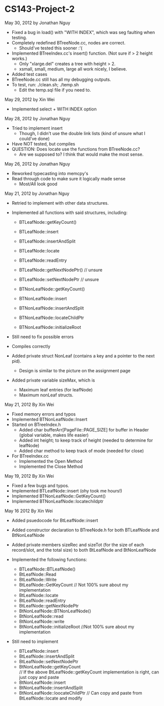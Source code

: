 CS143-Project-2
===============
May 30, 2012 by Jonathan Nguy
 - Fixed a bug in load() with "WITH INDEX", which was seg faulting when testing.
 - Completely redefined BTreeNode.cc, nodes are correct.
 	- Should've tested this sooner :'(
 - Implemented BTreeIndex.cc's insert() function. (Not sure if > 2 height works.)
 	- Only "xlarge.del" creates a tree with height > 2.
 	- xsmall, small, medium, large all work nicely, I believe.
 - Added test cases
 - BTreeNode.cc still has all my debugging outputs.
 - To test, run: ./clean.sh; ./temp.sh
 	- Edit the temp.sql file if you need to.
 
May 29, 2012 by Xin Wei
 - Implemented select + WITH INDEX option

May 28, 2012 by Jonathan Nguy
 - Tried to implement insert
	- Though, I didn't use the double link lists (kind of unsure what I could've done)
 - Have NOT tested, but compiles
 - QUESTION: Does locate use the functions from BTreeNode.cc?
	- Are we supposed to? I think that would make the most sense.
	
May 26, 2012 by Jonathan Nguy
 - Reworked typecasting into memcpy's
 - Read through code to make sure it logically made sense
 	- Most/All look good

May 21, 2012 by Jonathan Nguy
 - Retried to implement with other data structures.
 - Implemented all functions with said structures, including:
 	- BTLeafNode::getKeyCount()
 	- BTLeafNode::insert
 	- BTLeafNode::insertAndSplit
 	- BTLeafNode::locate
 	- BTLeafNode::readEntry
 	- BTLeafNode::getNextNodePtr() // unsure
 	- BTLeafNode::setNextNodePtr // unsure
 	
 	- BTNonLeafNode::getKeyCount()
 	- BTNonLeafNode::insert
 	- BTNonLeafNode::insertAndSplit
 	- BTNonLeafNode::locateChildPtr
 	- BTNonLeafNode::initializeRoot

 - Still need to fix possible errors
 - Compiles correctly
 - Added private struct NonLeaf (contains a key and a pointer to the next pid).
 	- Design is similar to the picture on the assignment page
 - Added private variable sizeMax, which is
 	- Maximum leaf entries (for leafNode)
 	- Maximum nonLeaf structs.
 
May 21, 2012 By Xin Wei
 - Fixed memory errors and typos
 - Implemented BTNonLeafNode::Insert
 - Started on BTreeIndex.h
	- Added char bufferArr[PageFile::PAGE_SIZE] for buffer in Header (global variable, makes life easier)
	- Added int height; to keep track of height (needed to determine for leafNode)
	- Added char method to keep track of mode (needed for close)
 - For BTreeIndex.cc
	- Implemented the Open Method
	- Implemented the Close Method

May 19, 2012 By Xin Wei
 - Fixed a few bugs and typos.
 - Implemented BTLeafNode::insert (ohy took me hours!)
 - Implemented BTNonLeafNode::GetKeyCount()
 - Implemented BTNonLeafNode::locatechildptr

May 16 2012 By Xin Wei
 - Added psuedocode for BtLeafNode::insert
 - Added constructor declaration to BTreeNode.h for both BTLeafNode and BtNonLeafNode
 - Added private members sizeRec and sizeTot (for the size of each record/slot, and the total size)
	to both BtLeafNode and BtNonLeafNode
 - Implemented the following functions:
 	- BTLeafNode::BTLeafNode()
	- BtLeafNode::Read
	- BtLeafNode::Write
	- BtLeafNode::GetKeyCount
		// Not 100% sure about my implementation
	- BtLeafNode::locate
	- BtLeafNode::readEntry
	- BtLeafNode::getNextNodePtr
	- BtNonLeafNode::BTNonLeafNode()
	- BtNonLeafNode::read
	- BtNonLeafNode::write
	- BtNonLeafNode::initializeRoot
		//Not 100% sure about my implementation


 - Still need to implement
	- BTLeafNode::insert
	- BtLeafNode::insertAndSplit
	- BtLeafNode::setNextNodePtr
	- BtNonLeafNode::getKeyCount	
		// If the above BtLeafNode::getKeyCount implementation is right, can just copy and paste
	- BtNonLeafNode::insert
	- BtNonLeafNode::insertAndSplit
	- BtNonLeafNode::loocateChildPtr
		// Can copy and paste from BtLeafNode::locate and modify
